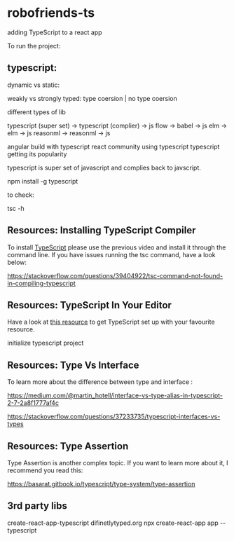 # robofriends-ts
adding TypeScript to a react app

To run the project:
## typescript:

dynamic vs static:

weakly vs strongly typed:
type coersion | no type coersion

different types of lib 

typescript (super set) -> typescript (complier) -> js
flow -> babel -> js
elm -> elm -> js
reasonml -> reasonml -> js

angular build with typescript
react community using typescript
typescript getting its popularity

typescript is super set of javascript and complies back to javscript.

npm install -g typescript

to check:

tsc -h

## Resources: Installing TypeScript Compiler
To install [TypeScript](https://www.npmjs.com/package/typescript) please use the previous video and install it through the command line. If you have issues running the tsc command, have a look below:

https://stackoverflow.com/questions/39404922/tsc-command-not-found-in-compiling-typescript


## Resources: TypeScript In Your Editor

Have a look at [this resource](https://github.com/Microsoft/TypeScript/wiki/TypeScript-Editor-Support) to get TypeScript set up with your favourite resource.

initialize typescript project


## Resources: Type Vs Interface
To learn more about the difference between type  and interface :

https://medium.com/@martin_hotell/interface-vs-type-alias-in-typescript-2-7-2a8f1777af4c

https://stackoverflow.com/questions/37233735/typescript-interfaces-vs-types

## Resources: Type Assertion
Type Assertion is another complex topic. If you want to learn more about it, I recommend you read this:

https://basarat.gitbook.io/typescript/type-system/type-assertion

## 3rd party libs

create-react-app-typescript
difinetlytyped.org
npx create-react-app app --typescript